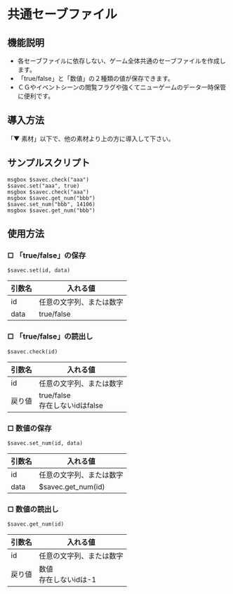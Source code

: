 # 共通セーブファイル

## 機能説明
- 各セーブファイルに依存しない、ゲーム全体共通のセーブファイルを作成します。
- 「true/false」と「数値」の２種類の値が保存できます。
- ＣＧやイベントシーンの閲覧フラグや強くてニューゲームのデータ一時保管に便利です。

## 導入方法
「▼ 素材」以下で、他の素材より上の方に導入して下さい。

## サンプルスクリプト
~~~
msgbox $savec.check("aaa")
$savec.set("aaa", true)
msgbox $savec.check("aaa")
msgbox $savec.get_num("bbb")
$savec.set_num("bbb", 14106)
msgbox $savec.get_num("bbb")
~~~

## 使用方法
### □ 「true/false」の保存
~~~
$savec.set(id, data)
~~~
| 引数名 | 入れる値 |
| ---- | ---- |
| id | 任意の文字列、または数字 |
| data | true/false |

### □ 「true/false」の読出し
~~~
$savec.check(id)
~~~
| 引数名 | 入れる値 |
| ---- | ---- |
| id | 任意の文字列、または数字 |
| 戻り値 | true/false<br>存在しないidはfalse |

### □ 数値の保存
~~~
$savec.set_num(id, data)
~~~
| 引数名 | 入れる値 |
| ---- | ---- |
| id | 任意の文字列、または数字 |
| data | $savec.get_num(id) |

### □ 数値の読出し
~~~
$savec.get_num(id)
~~~
| 引数名 | 入れる値 |
| ---- | ---- |
| id | 任意の文字列、または数字 |
| 戻り値 | 数値<br>存在しないidは-1 |
